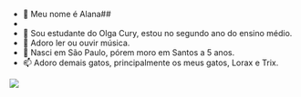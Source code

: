 - 👋 Meu nome é Alana##
- 
- 👀 Sou estudante do Olga Cury, estou no segundo ano do ensino médio.
- 🌱 Adoro ler ou ouvir música.
- 💞️ Nasci em São Paulo, pórem moro em Santos a 5 anos.
- 📫 Adoro demais gatos, principalmente os meus gatos, Lorax e Trix.
  
![](https://tenor.com/pt-BR/view/cat-cat-face-giga-chad-chad-gif-940721850618971211)
